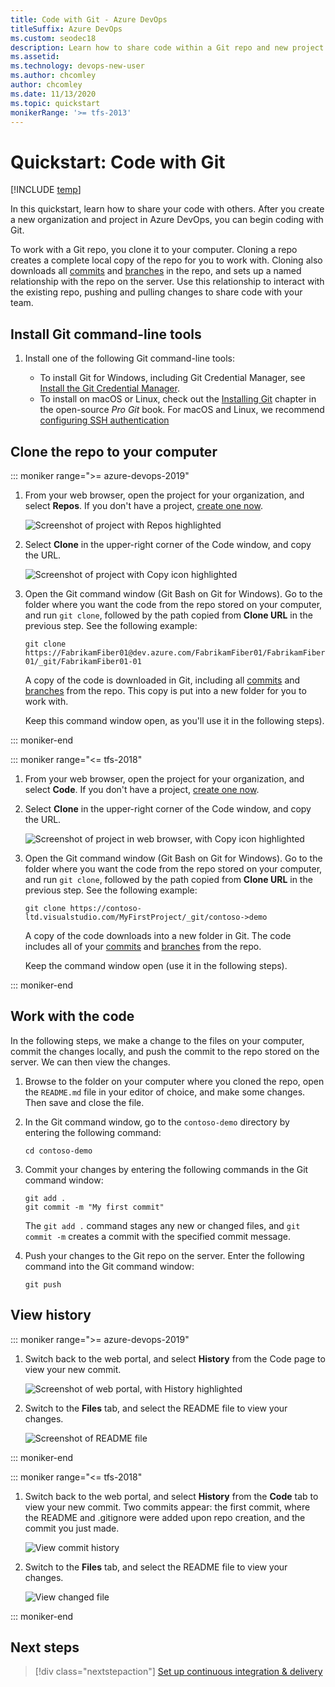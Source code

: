 ```yaml
---
title: Code with Git - Azure DevOps
titleSuffix: Azure DevOps
ms.custom: seodec18
description: Learn how to share code within a Git repo and new project
ms.assetid: 
ms.technology: devops-new-user
ms.author: chcomley
author: chcomley
ms.date: 11/13/2020
ms.topic: quickstart
monikerRange: '>= tfs-2013'
---
```


# Quickstart: Code with Git

[!INCLUDE [temp](../includes/version-vsts-tfs-all-versions.md)]

In this quickstart, learn how to share your code with others. After you create a new organization and project in Azure DevOps, you can begin coding with Git.

To work with a Git repo, you clone it to your computer. Cloning a repo creates a complete local copy of the repo for you to work with. Cloning also downloads all [commits](../repos/git/commits.md) and [branches](../repos/git/branches.md) in the repo, and sets up a named relationship with the repo on the server. Use this relationship to interact with the existing repo, pushing and pulling changes to share code with your team.

## Install Git command-line tools

1. Install one of the following Git command-line tools:

   - To install Git for Windows, including Git Credential Manager, see [Install the Git Credential Manager](../repos/git/set-up-credential-managers.md).
   - To install on macOS or Linux, check out the [Installing Git](https://git-scm.com/book/en/v2/Getting-Started-Installing-Git) chapter in the open-source _Pro Git_ book. For macOS and Linux, we recommend [configuring SSH authentication](../repos/git/use-ssh-keys-to-authenticate.md)

## Clone the repo to your computer

::: moniker range=">= azure-devops-2019"

1. From your web browser, open the project for your organization, and select **Repos**. If you don't have a project, [create one now](sign-up-invite-teammates.md).

   ![Screenshot of project with Repos highlighted](media/project-select-repos-vert.png)

2. Select **Clone** in the upper-right corner of the Code window, and copy the URL.
  
   ![Screenshot of project with Copy icon highlighted](media/code-with-git-clone-repo.png)

3. Open the Git command window (Git Bash on Git for Windows). Go to the folder where you want the code from the repo stored on your computer, and run `git clone`, followed by the path copied from **Clone URL** in the previous step. See the following example:

   ```
   git clone https://FabrikamFiber01@dev.azure.com/FabrikamFiber01/FabrikamFiber01-01/_git/FabrikamFiber01-01
   ```
  
   A copy of the code is downloaded in Git, including all [commits](../repos/git/commits.md) and [branches](../repos/git/branches.md) from the repo. This copy is put into a new folder for you to work with.

   Keep this command window open, as you'll use it in the following steps).

::: moniker-end

::: moniker range="<= tfs-2018"

1. From your web browser, open the project for your organization, and select **Code**. If you don't have a project, [create one now](sign-up-invite-teammates.md).

2. Select **Clone** in the upper-right corner of the Code window, and copy the URL.

   ![Screenshot of project in web browser, with Copy icon highlighted](media/code-with-git-clone-repo-prev.png)

3. Open the Git command window (Git Bash on Git for Windows). Go to the folder where you want the code from the repo stored on your computer, and run `git clone`, followed by the path copied from **Clone URL** in the previous step. See the following example:

   ```
   git clone https://contoso-ltd.visualstudio.com/MyFirstProject/_git/contoso->demo
   ```
  
   A copy of the code downloads into a new folder in Git. The code includes all of your [commits](../repos/git/commits.md) and [branches](../repos/git/branches.md) from the repo.

   Keep the command window open (use it in the following steps).

::: moniker-end

## Work with the code

In the following steps, we make a change to the files on your computer, commit the changes locally, and push the commit to the repo stored on the server. We can then view the changes.

1. Browse to the folder on your computer where you cloned the repo, open the `README.md` file in your editor of choice, and make some changes. Then save and close the file.

2. In the Git command window, go to the `contoso-demo` directory by entering the following command:

   ```
   cd contoso-demo
   ```

3. Commit your changes by entering the following commands in the Git command window:

   ```
   git add .
   git commit -m "My first commit"
   ```

   The `git add .` command stages any new or changed files, and `git commit -m` creates a commit with the specified commit message.

4. Push your changes to the Git repo on the server. Enter the following command into the Git command window:

   ```
   git push
   ```

## View history

::: moniker range=">= azure-devops-2019"

1. Switch back to the web portal, and select **History** from the Code page to view your new commit.

   ![Screenshot of web portal, with History highlighted](media/code-history-vert.png)

2. Switch to the **Files** tab, and select the README file to view your changes.

   ![Screenshot of README file](media/first-edit-readme-file.png)

::: moniker-end

::: moniker range="<= tfs-2018"

1. Switch back to the web portal, and select **History** from the **Code** tab to view your new commit. Two commits appear: the first commit, where the README and .gitignore were added upon repo creation, and the commit you just made.

   ![View commit history](../repos/git/media/repo-mgmt/commit-push.png)

2. Switch to the **Files** tab, and select the README file to view your changes.

   ![View changed file](../repos/git/media/repo-mgmt/readme-changed-file.png)  

::: moniker-end

## Next steps  

> [!div class="nextstepaction"]
> [Set up continuous integration & delivery](../pipelines/create-first-pipeline.md?bc=%252fazure%252fdevops%252fuser-guide%252fbreadcrumb%252ftoc.json&toc=%252fazure%252fdevops%252fuser-guide%252ftoc.json)
